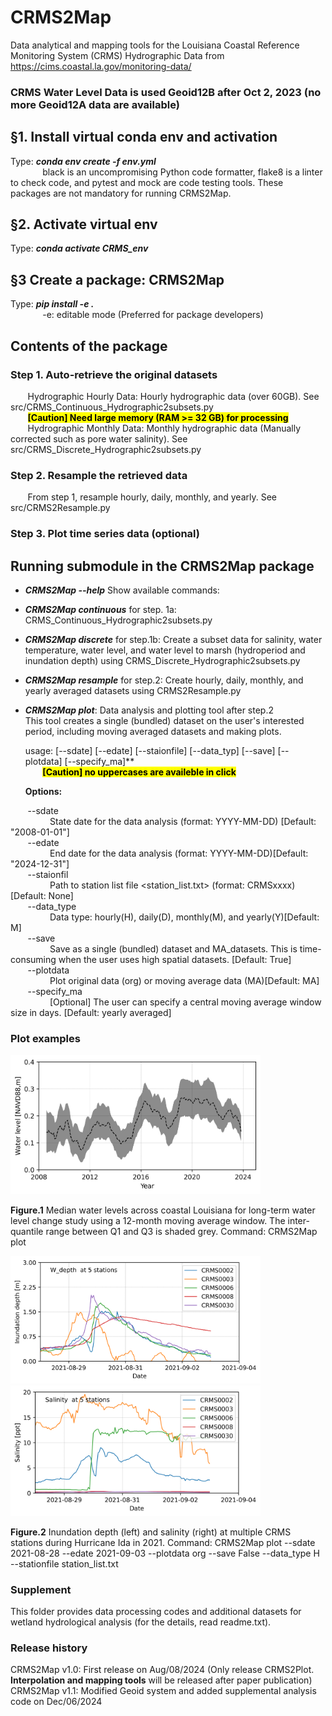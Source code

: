 # CRMS2Map
Data analytical and mapping tools for the Louisiana Coastal Reference Monitoring System (CRMS) Hydrographic Data from https://cims.coastal.la.gov/monitoring-data/
### CRMS Water Level Data is used Geoid12B after Oct 2, 2023 (no more Geoid12A data are available)

## §1. Install virtual conda env and activation
Type: ***conda env create -f env.yml*** \
&nbsp;&nbsp;&nbsp;&nbsp;&nbsp;&nbsp;&nbsp;&nbsp;&nbsp;&nbsp;&nbsp;&nbsp; black is an uncompromising Python code formatter, flake8 is a linter to check code, and pytest and mock are code testing tools. These packages are not mandatory for running CRMS2Map.  

## §2. Activate virtual env
Type: ***conda activate CRMS_env***

## §3 Create a package: CRMS2Map
Type: ***pip install -e .*** \
&nbsp;&nbsp;&nbsp;&nbsp;&nbsp;&nbsp;&nbsp;&nbsp;&nbsp;&nbsp;&nbsp;&nbsp; -e: editable mode (Preferred for package developers)

## Contents of the package
### Step 1. Auto-retrieve the original datasets

&nbsp;&nbsp;&nbsp;&nbsp;&nbsp;&nbsp; Hydrographic Hourly Data: Hourly hydrographic data (over 60GB). See src/CRMS_Continuous_Hydrographic2subsets.py \
&nbsp;&nbsp;&nbsp;&nbsp;&nbsp;&nbsp; <mark>**[Caution] Need large memory (RAM >= 32 GB) for processing**</mark> \
&nbsp;&nbsp;&nbsp;&nbsp;&nbsp;&nbsp; Hydrographic Monthly Data: Monthly hydrographic data (Manually corrected such as pore water salinity). See src/CRMS_Discrete_Hydrographic2subsets.py

### Step 2. Resample the retrieved data

&nbsp;&nbsp;&nbsp;&nbsp;&nbsp;&nbsp; From step 1, resample hourly, daily, monthly, and yearly. See src/CRMS2Resample.py
### Step 3. Plot time series data (optional)    

## Running submodule in the CRMS2Map package
* ***CRMS2Map --help*** Show available commands:
  
* ***CRMS2Map continuous*** for step. 1a: CRMS_Continuous_Hydrographic2subsets.py
* ***CRMS2Map discrete*** for step.1b: Create a subset data for salinity, water temperature, water level, and water level to marsh (hydroperiod and inundation depth) using CRMS_Discrete_Hydrographic2subsets.py
* ***CRMS2Map resample*** for step.2: Create hourly, daily, monthly, and yearly averaged datasets using CRMS2Resample.py
* ***CRMS2Map plot***: Data analysis and plotting tool after step.2\
  This tool creates a single (bundled) dataset on the user's interested period, including moving averaged datasets and making plots. 

    usage: [--sdate] [--edate] [--staionfile] [--data_typ] [--save] [--plotdata] [--specify_ma]** \
    &nbsp;&nbsp;&nbsp;&nbsp;&nbsp;&nbsp; <mark>**[Caution] no uppercases are availeble in click**</mark> 

    **Options:** 

&nbsp;&nbsp;&nbsp;&nbsp;&nbsp;&nbsp;    --sdate \
&nbsp;&nbsp;&nbsp;&nbsp;&nbsp;&nbsp;&nbsp;&nbsp;&nbsp;&nbsp;&nbsp;&nbsp;&nbsp;&nbsp;&nbsp;            State date for the data analysis (format: YYYY-MM-DD) [Default: "2008-01-01"]\
&nbsp;&nbsp;&nbsp;&nbsp;&nbsp;&nbsp;    --edate \
&nbsp;&nbsp;&nbsp;&nbsp;&nbsp;&nbsp;&nbsp;&nbsp;&nbsp;&nbsp;&nbsp;&nbsp;&nbsp;&nbsp;&nbsp;           End date for the data analysis (format: YYYY-MM-DD)[Default: "2024-12-31"]\
&nbsp;&nbsp;&nbsp;&nbsp;&nbsp;&nbsp;    --staionfil \
&nbsp;&nbsp;&nbsp;&nbsp;&nbsp;&nbsp;&nbsp;&nbsp;&nbsp;&nbsp;&nbsp;&nbsp;&nbsp;&nbsp;&nbsp;  Path to station list file <station_list.txt> (format: CRMSxxxx)[Default: None]\
&nbsp;&nbsp;&nbsp;&nbsp;&nbsp;&nbsp;    --data_type \
&nbsp;&nbsp;&nbsp;&nbsp;&nbsp;&nbsp;&nbsp;&nbsp;&nbsp;&nbsp;&nbsp;&nbsp;&nbsp;&nbsp;&nbsp;    Data type: hourly(H), daily(D), monthly(M), and yearly(Y)[Default: M]\
&nbsp;&nbsp;&nbsp;&nbsp;&nbsp;&nbsp;    --save \
&nbsp;&nbsp;&nbsp;&nbsp;&nbsp;&nbsp;&nbsp;&nbsp;&nbsp;&nbsp;&nbsp;&nbsp;&nbsp;&nbsp;&nbsp;                  Save as a single (bundled) dataset and MA_datasets. This is time-consuming when the user uses high spatial datasets. [Default: True] \
&nbsp;&nbsp;&nbsp;&nbsp;&nbsp;&nbsp;    --plotdata \
&nbsp;&nbsp;&nbsp;&nbsp;&nbsp;&nbsp;&nbsp;&nbsp;&nbsp;&nbsp;&nbsp;&nbsp;&nbsp;&nbsp;&nbsp;   Plot original data (org) or moving average data (MA)[Default: MA]\
&nbsp;&nbsp;&nbsp;&nbsp;&nbsp;&nbsp;    --specify_ma \
&nbsp;&nbsp;&nbsp;&nbsp;&nbsp;&nbsp;&nbsp;&nbsp;&nbsp;&nbsp;&nbsp;&nbsp;&nbsp;&nbsp;&nbsp; [Optional] The user can specify a central moving average window size in days. [Default: yearly averaged]

### Plot examples

<img src="https://github.com/jinikeda/CRMS2Map/blob/main/Image/Water_level_median.png" alt="Long-term water level" width="400">

<p style="text-align: left;"><strong>Figure.1</strong> Median water levels across coastal Louisiana for long-term water level change study using a 12-month moving average window. The inter-quantile range between Q1 and Q3 is shaded grey. Command: CRMS2Map plot</p>

<p align="left">
  <img src="https://github.com/jinikeda/CRMS2Map/blob/main/Image/Water_depth_multi_stations.png" alt="Ida_inundation depth"  width="400">
  <img src="https://github.com/jinikeda/CRMS2Map/blob/main/Image/Salinity_multi_stations.png" alt="Ida salinity"  width="400">
</p>
<p style="text-align: left;"><strong>Figure.2</strong> Inundation depth (left) and salinity (right) at multiple CRMS stations during Hurricane Ida in 2021. Command: CRMS2Map plot --sdate 2021-08-28 --edate 2021-09-03 --plotdata org --save False --data_type H --stationfile station_list.txt</p>

### Supplement 
This folder provides data processing codes and additional datasets for wetland hydrological analysis (for the details, read readme.txt). 

### Release history
CRMS2Map v1.0: First release on Aug/08/2024 (Only release CRMS2Plot. **Interpolation and mapping tools** will be released after paper publication) \
CRMS2Map v1.1: Modified Geoid system and added supplemental analysis code on Dec/06/2024

